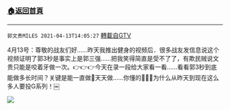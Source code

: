 ﻿###  [:house:返回首頁](https://github.com/ourhimalayas/txt)
---

`郭文贵MILES 2021-04-13T14:05:27` [轉載自GTV](https://gtv.org/web/#/UserInfo/5e596957357cc612d35a8044)

4月13号：尊敬的战友们好……昨天我推出健身的视频后．很多战友发信息说这个视频证明了郭3秒是事实上是郭三强……把我笑得简直是受不了了，有欺民贼说文贵只能是咬着牙做一次。👉👉👉今天在录一段给大家看一看……看看郭3秒到底能做多长时间？关键是能一直做🙈天天做……你懂的🙈🙈🙈为什么从昨天到现在这么多人要投G系列！￼

[![](https://filegroup.gtv.org/cdn-cgi/image/width=600/https://filegroup.gtv.org/group7/web/20210413/14/05/0/90b0b36601099dbc487aee1a7d792b37.jpg)](https://filegroup.gtv.org/group7/web/20210413/14/05/0/e1b554e60b67d8c49cd50c5550c72cba.mp4)